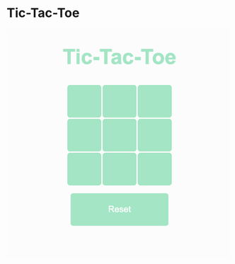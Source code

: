 # Tic-Tac-Toe

![Tic-Tac-Toe](https://github.com/skhatua94/tic-tac-toe/blob/df9b7bdd3aa79a02d2e40022b501285cf034bbe5/screenshot.png)
